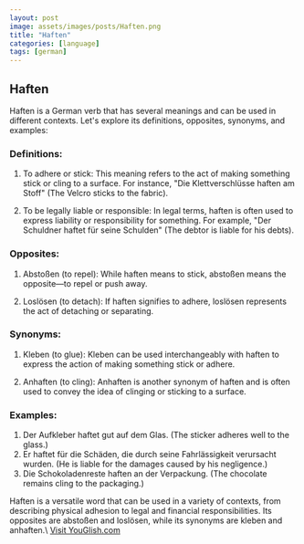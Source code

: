 ```yaml
---
layout: post
image: assets/images/posts/Haften.png
title: "Haften"
categories: [language]
tags: [german]
---
```


## Haften

Haften is a German verb that has several meanings and can be used in different contexts. Let's explore its definitions, opposites, synonyms, and examples:

### Definitions:

1. To adhere or stick: This meaning refers to the act of making something stick or cling to a surface. For instance, "Die Klettverschlüsse haften am Stoff" (The Velcro sticks to the fabric).

2. To be legally liable or responsible: In legal terms, haften is often used to express liability or responsibility for something. For example, "Der Schuldner haftet für seine Schulden" (The debtor is liable for his debts).

### Opposites:

1. Abstoßen (to repel): While haften means to stick, abstoßen means the opposite—to repel or push away.

2. Loslösen (to detach): If haften signifies to adhere, loslösen represents the act of detaching or separating.

### Synonyms:

1. Kleben (to glue): Kleben can be used interchangeably with haften to express the action of making something stick or adhere.

2. Anhaften (to cling): Anhaften is another synonym of haften and is often used to convey the idea of clinging or sticking to a surface.

### Examples:

1. Der Aufkleber haftet gut auf dem Glas. (The sticker adheres well to the glass.)
2. Er haftet für die Schäden, die durch seine Fahrlässigkeit verursacht wurden. (He is liable for the damages caused by his negligence.)
3. Die Schokoladenreste haften an der Verpackung. (The chocolate remains cling to the packaging.)

Haften is a versatile word that can be used in a variety of contexts, from describing physical adhesion to legal and financial responsibilities. Its opposites are abstoßen and loslösen, while its synonyms are kleben and anhaften.\ <a id="yg-widget-0" class="youglish-widget" data-query="Haften" data-lang="german" data-components="8412" data-auto-start="0" data-bkg-color="theme_light" data-title="How%20to%20pronounce%20Haften%20in%20German"  rel="nofollow" href="https://youglish.com">Visit YouGlish.com</a><script async src="https://youglish.com/public/emb/widget.js" charset="utf-8"></script>